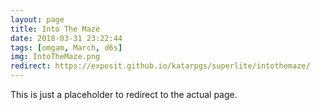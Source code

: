 ```yaml
---
layout: page
title: Into The Maze
date: 2018-03-31 23:22:44
tags: [omgam, March, d6s]
img: IntoTheMaze.png
redirect: https://exposit.github.io/katarpgs/superlite/intothemaze/
---
```


This is just a placeholder to redirect to the actual page.

